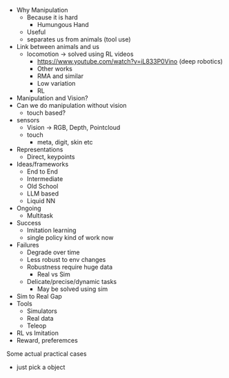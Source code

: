 - Why Manipulation
	- Because it is hard
		- Humungous Hand
	- Useful
	- separates us from animals (tool use)
- Link between animals and us
	- locomotion -> solved using RL videos
		- https://www.youtube.com/watch?v=iL833P0Vino (deep robotics)
		- Other works
		- RMA and similar
		- Low variation
		- RL
- Manipulation and Vision?
- Can we do manipulation without vision
	- touch based?
- sensors
	- Vision -> RGB, Depth, Pointcloud
	- touch
		- meta, digit, skin etc
- Representations
	- Direct, keypoints
- Ideas/frameworks
	- End to End
	- Intermediate
	- Old School
	- LLM based
	- Liquid NN
- Ongoing
	- Multitask
- Success
	- Imitation learning
	- single policy kind of work now
- Failures
	- Degrade over time
	- Less robust to env changes
	- Robustness require huge data
		- Real vs Sim
	- Delicate/precise/dynamic tasks
		- May be solved using sim
- Sim to Real Gap
- Tools
	- Simulators
	- Real data
	- Teleop
- RL vs Imitation
- Reward, preferemces

Some actual practical cases 
- just pick a object
